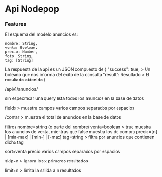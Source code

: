 # Api Nodepop
### Features

El esquema del modelo anuncios es:

    nombre: String, 
    venta: Boolean,
    precio: Number,
    foto: String,
    tag: [String]
     

La respuesta de la api es un JSON compuesto de 
{
"success": true, > Un boleano que nos informa del exito de la consulta
"result": Resultado > El resultado obtenido
}


/apiv1/anuncios/

sin especificar una query lista todos los anuncios en la base de datos

fields > muestra campos
varios campos separados por espacios

/contar > muestra el total de anuncios en la base de datos

filtros
    nombre=string (o parte del nombre)
    venta=boolean > true muestra los anuncios de venta, mientras que false muestra los de compra
    precio=[n] | [min-max] | [min-] | [-max]
    tag=string > filtra por anuncios que contienen dicha tag

sort=venta precio 
varios campos separados por espacios

skip=n > ignora los x primeros resultados

limit=n > limita la salida a n resultados
